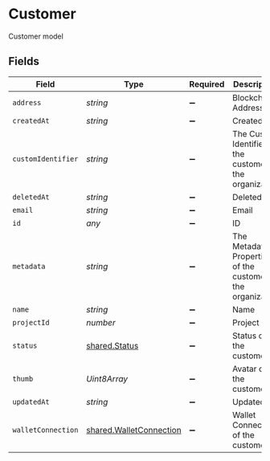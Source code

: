 # Customer

Customer model


## Fields

| Field                                                                     | Type                                                                      | Required                                                                  | Description                                                               | Example                                                                   |
| ------------------------------------------------------------------------- | ------------------------------------------------------------------------- | ------------------------------------------------------------------------- | ------------------------------------------------------------------------- | ------------------------------------------------------------------------- |
| `address`                                                                 | *string*                                                                  | :heavy_minus_sign:                                                        | Blockchain Address                                                        | 0xb30401952A0648849816Bc99Af08F2369A5bB98C                                |
| `createdAt`                                                               | *string*                                                                  | :heavy_minus_sign:                                                        | Created at                                                                | 2020-01-27 17:50:45                                                       |
| `customIdentifier`                                                        | *string*                                                                  | :heavy_minus_sign:                                                        | The Custom Identifier of the customer in the organization                 | org-user-123                                                              |
| `deletedAt`                                                               | *string*                                                                  | :heavy_minus_sign:                                                        | Deleted at                                                                | 2020-01-27 17:50:45                                                       |
| `email`                                                                   | *string*                                                                  | :heavy_minus_sign:                                                        | Email                                                                     |                                                                           |
| `id`                                                                      | *any*                                                                     | :heavy_minus_sign:                                                        | ID                                                                        | 99bb9ba9-45ec-4f27-a6e2-2e7c11667350                                      |
| `metadata`                                                                | *string*                                                                  | :heavy_minus_sign:                                                        | The Metadata Properties of the customer in the organization               | [{"key":"key1","value":"value1"},{"key":"key1","value":"value1"}]         |
| `name`                                                                    | *string*                                                                  | :heavy_minus_sign:                                                        | Name                                                                      |                                                                           |
| `projectId`                                                               | *number*                                                                  | :heavy_minus_sign:                                                        | Project ID                                                                | 99bb9ba9-45ec-4f27-a6e2-2e7c11667350                                      |
| `status`                                                                  | [shared.Status](../../../sdk/models/shared/status.md)                     | :heavy_minus_sign:                                                        | Status of the customer                                                    | ACTIVE                                                                    |
| `thumb`                                                                   | *Uint8Array*                                                              | :heavy_minus_sign:                                                        | Avatar of the customer                                                    | /tmp/file1                                                                |
| `updatedAt`                                                               | *string*                                                                  | :heavy_minus_sign:                                                        | Updated at                                                                | 2020-01-27 17:50:45                                                       |
| `walletConnection`                                                        | [shared.WalletConnection](../../../sdk/models/shared/walletconnection.md) | :heavy_minus_sign:                                                        | Wallet Connection of the customer                                         | LEGIT_WALLET                                                              |